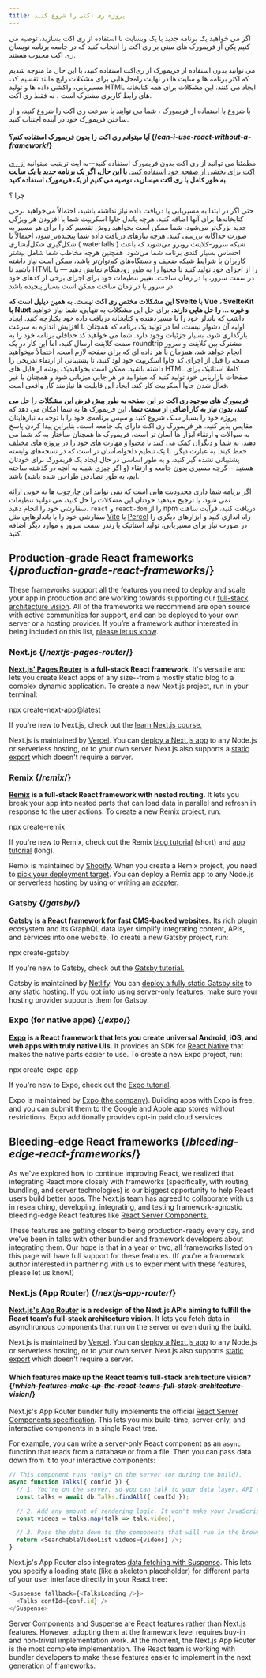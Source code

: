 ```yaml
---
title: پروژه ری اکتی را شروع کنید
---
```


<Intro>

اگر می خواهید یک برنامه جدید یا یک وبسایت با استفاده از ری اکت بسازید، توصیه می کنیم یکی از فریمورک های مبتی بر ری اکت را انتخاب کنید که در جامعه برنامه نویسان ری اکت محبوب هستند.
</Intro>


می توانید بدون استفاده از فریمورک از ری‌اکت استفاده کنید، با این حال ما متوجه شدیم که اکثر برنامه ها و سایت ها در نهایت راه‌حل‌هایی برای مشکلات رایج مانند تقسیم کد، مسیریابی، واکشی داده ها و تولید HTML ایجاد می کنند. این مشکلات برای همه کتابخانه های رابط کاربری مشترک است ، نه فقط ری اکت.

با شروع با استفاده از فریمورک ، شما می توایند با سرعت ری اکت را شروع کنید، و از ساختن فریمورک خود در آینده اجتناب کنید.

<DeepDive>

#### آیا میتوانم ری اکت را بدون فریمورک استفاده کنم؟ {/*can-i-use-react-without-a-framework*/}

مطمئنا می توانید از ری اکت بدون فریمورک استفاده کنید--به ایت تریتیب میتوانید [از ری اکت برای بخشی از صفحه خود استفاده کنید.](/learn/add-react-to-an-existing-project#using-react-for-a-part-of-your-existing-page) **با این حال، اگر یک برنامه جدید یا یک سایت به طور کامل با ری اکت میسازید، توصیه می کنیم از یک فریمورک استفاده کنید.**

چرا ؟

حتی اگر در ابتدا به مسیریابی یا دریافت داده نیاز نداشته باشید، احتمالاً می‌خواهید برخی کتابخانه‌ها برای آنها اضافه کنید. هرچه باندل جاوا اسکریپت شما با افزودن هر ویژگی جدید بزرگ‌تر می‌شود، شما ممکن است بخواهید روش تقسیم کد را برای هر مسیر به صورت جداگانه بررسی کنید. هرچه نیازهای دریافت داده شما پیچیده‌تر شود، احتمالاً با شکل‌گیری شکل‌آبشاری ( waterfalls ) شبکه سرور-کلاینت روبرو می‌شوید که باعث احساس بسیار کندی برنامه شما می‌شود. همچنین هرچه مخاطب شما شامل بیشتر کاربران با شرایط شبکه ضعیف و دستگاه‌های کم‌توان‌تر باشد، ممکن است نیاز داشته باشید تا HTML را از اجزای خود تولید کنید تا محتوا را به طور زودهنگام نمایش دهید — یا در سمت سرور، یا در زمان ساخت. تغییر تنظیمات خود برای اجرای برخی از کدهای خود در سرور یا در زمان ساخت ممکن است بسیار پیچیده باشد.

**این مشکلات مختص ری اکت نیست. به همین دیلیل است که  Svelte با Vue ، SvelteKit با Nuxt و غیره  ...  را حل هایی دارند.** برای حل این مشکلات به تنهایی، شما نیاز خواهید داشت که باندلر خود را  با مسیردهنده و کتابخانه دریافت داده خود یکپارچه کنید. ایجاد اولیه آن دشوار نیست، اما در تولید یک برنامه که همچنان با افزایش اندازه به سرعت بارگذاری شود، بسیار  جزئیات وجود دارد. شما می خواهید کد حداقلی برنامه خود را به سمت کلاینت ارسال کنید، اما این کار در یک roundtrip مشترک بین کلاینت و  سرور انجام خواهد شد، همزمان با هر داده ای که برای صفحه لازم است. احتمالاً میخواهید صفحه را قبل از اجرای کد جاوا اسکریپت خود لود کنید، تا پشتیبانی از ارتقاء تدریجی را داشته باشید. ممکن است بخواهیدیک پوشه از فایل های HTML کاملا استاتیک برای صفحات بازاریابی خود تولید کنید که میتوانید در هر جایی میزبانی شود و همچنان با غیر فعال شدن جاوا اسکریپت کار کند. ایجاد این قابلیت ها نیازمند کار واقعی است.


**فریمورک های موجود ری اکت در این صفحه به طور پیش فرض این مشکلات را حل می کنند، بدون نیاز به کار اضافی از سمت شما.** این فریمورک ها به شما امکان می دهد که پروژه خود را بسیار سبک شروع کنید و سپس برنامه‌ی خود را با توجه به نیازهایتان مقایس پذیر کنید. هر فریمورک ری اکت دارای یک جامعه است، بنابراین پیدا کردن پاسخ به سوالات و ارتقاء ابزار ها آسان تر است، فریمورک ها همچنان ساختار به کد شما می دهند، به شما و دیگران کمک می کنند تا محتوا و مهارت های خود را در پروژه های مختلف حفظ کیند. به عبارت دیگر، با یک تنظیم دلخواه،آسان تر است که در نسخه‌های وابسته پشتیبانی نشده گیر کنید، و به طور اساسی در حال ایجاد یک فریمورک برای خودتان هستید --گرچه مسیری بدون جامعه و ارتقاء (و اگر چیزی شبیه به آنچه در گذشته ساخته ایم، به طور تصادفی طراحی شده باشد) باشد.


اگر برنامه شما داری محدودیت هایی است که نمی توانید این چارچوب ها به خوبی ارائه نمی شود، یا ترجیح میدهید خودتان این مشکلات را حل کنید، می توانید تنظیمات سفارشی خود را انجام دهید. `react` و `react-dom` را از npm دریافت کنید، فرآیت ساهت سفارشی خود را با باندلرهایی مثل [Vite](https://vitejs.dev/) یا [Percel](https://parceljs.org/) راه اندازی کنید و ابزارهای دیگری را در صورت نیاز برای مسیریابی، تولید استاتیک یا رندر سمت سرور و موارد دیگر اضافه کنید. 

</DeepDive>

## Production-grade React frameworks {/*production-grade-react-frameworks*/}

These frameworks support all the features you need to deploy and scale your app in production and are working towards supporting our [full-stack architecture vision](#which-features-make-up-the-react-teams-full-stack-architecture-vision). All of the frameworks we recommend are open source with active communities for support, and can be deployed to your own server or a hosting provider. If you’re a framework author interested in being included on this list, [please let us know](https://github.com/reactjs/react.dev/issues/new?assignees=&labels=type%3A+framework&projects=&template=3-framework.yml&title=%5BFramework%5D%3A+).

### Next.js {/*nextjs-pages-router*/}

**[Next.js' Pages Router](https://nextjs.org/) is a full-stack React framework.** It's versatile and lets you create React apps of any size--from a mostly static blog to a complex dynamic application. To create a new Next.js project, run in your terminal:

<TerminalBlock>
npx create-next-app@latest
</TerminalBlock>

If you're new to Next.js, check out the [learn Next.js course.](https://nextjs.org/learn)

Next.js is maintained by [Vercel](https://vercel.com/). You can [deploy a Next.js app](https://nextjs.org/docs/app/building-your-application/deploying) to any Node.js or serverless hosting, or to your own server. Next.js also supports a [static export](https://nextjs.org/docs/pages/building-your-application/deploying/static-exports) which doesn't require a server.

### Remix {/*remix*/}

**[Remix](https://remix.run/) is a full-stack React framework with nested routing.** It lets you break your app into nested parts that can load data in parallel and refresh in response to the user actions. To create a new Remix project, run:

<TerminalBlock>
npx create-remix
</TerminalBlock>

If you're new to Remix, check out the Remix [blog tutorial](https://remix.run/docs/en/main/tutorials/blog) (short) and [app tutorial](https://remix.run/docs/en/main/tutorials/jokes) (long).

Remix is maintained by [Shopify](https://www.shopify.com/). When you create a Remix project, you need to [pick your deployment target](https://remix.run/docs/en/main/guides/deployment). You can deploy a Remix app to any Node.js or serverless hosting by using or writing an [adapter](https://remix.run/docs/en/main/other-api/adapter).

### Gatsby {/*gatsby*/}

**[Gatsby](https://www.gatsbyjs.com/) is a React framework for fast CMS-backed websites.** Its rich plugin ecosystem and its GraphQL data layer simplify integrating content, APIs, and services into one website. To create a new Gatsby project, run:

<TerminalBlock>
npx create-gatsby
</TerminalBlock>

If you're new to Gatsby, check out the [Gatsby tutorial.](https://www.gatsbyjs.com/docs/tutorial/)

Gatsby is maintained by [Netlify](https://www.netlify.com/). You can [deploy a fully static Gatsby site](https://www.gatsbyjs.com/docs/how-to/previews-deploys-hosting) to any static hosting. If you opt into using server-only features, make sure your hosting provider supports them for Gatsby.

### Expo (for native apps) {/*expo*/}

**[Expo](https://expo.dev/) is a React framework that lets you create universal Android, iOS, and web apps with truly native UIs.** It provides an SDK for [React Native](https://reactnative.dev/) that makes the native parts easier to use. To create a new Expo project, run:

<TerminalBlock>
npx create-expo-app
</TerminalBlock>

If you're new to Expo, check out the [Expo tutorial](https://docs.expo.dev/tutorial/introduction/).

Expo is maintained by [Expo (the company)](https://expo.dev/about). Building apps with Expo is free, and you can submit them to the Google and Apple app stores without restrictions. Expo additionally provides opt-in paid cloud services.

## Bleeding-edge React frameworks {/*bleeding-edge-react-frameworks*/}

As we've explored how to continue improving React, we realized that integrating React more closely with frameworks (specifically, with routing, bundling, and server technologies) is our biggest opportunity to help React users build better apps. The Next.js team has agreed to collaborate with us in researching, developing, integrating, and testing framework-agnostic bleeding-edge React features like [React Server Components.](/blog/2023/03/22/react-labs-what-we-have-been-working-on-march-2023#react-server-components)

These features are getting closer to being production-ready every day, and we've been in talks with other bundler and framework developers about integrating them. Our hope is that in a year or two, all frameworks listed on this page will have full support for these features. (If you're a framework author interested in partnering with us to experiment with these features, please let us know!)

### Next.js (App Router) {/*nextjs-app-router*/}

**[Next.js's App Router](https://nextjs.org/docs) is a redesign of the Next.js APIs aiming to fulfill the React team’s full-stack architecture vision.** It lets you fetch data in asynchronous components that run on the server or even during the build.

Next.js is maintained by [Vercel](https://vercel.com/). You can [deploy a Next.js app](https://nextjs.org/docs/app/building-your-application/deploying) to any Node.js or serverless hosting, or to your own server. Next.js also supports [static export](https://nextjs.org/docs/app/building-your-application/deploying/static-exports) which doesn't require a server.

<DeepDive>

#### Which features make up the React team’s full-stack architecture vision? {/*which-features-make-up-the-react-teams-full-stack-architecture-vision*/}

Next.js's App Router bundler fully implements the official [React Server Components specification](https://github.com/reactjs/rfcs/blob/main/text/0188-server-components.md). This lets you mix build-time, server-only, and interactive components in a single React tree.

For example, you can write a server-only React component as an `async` function that reads from a database or from a file. Then you can pass data down from it to your interactive components:

```js
// This component runs *only* on the server (or during the build).
async function Talks({ confId }) {
  // 1. You're on the server, so you can talk to your data layer. API endpoint not required.
  const talks = await db.Talks.findAll({ confId });

  // 2. Add any amount of rendering logic. It won't make your JavaScript bundle larger.
  const videos = talks.map(talk => talk.video);

  // 3. Pass the data down to the components that will run in the browser.
  return <SearchableVideoList videos={videos} />;
}
```

Next.js's App Router also integrates [data fetching with Suspense](/blog/2022/03/29/react-v18#suspense-in-data-frameworks). This lets you specify a loading state (like a skeleton placeholder) for different parts of your user interface directly in your React tree:

```js
<Suspense fallback={<TalksLoading />}>
  <Talks confId={conf.id} />
</Suspense>
```

Server Components and Suspense are React features rather than Next.js features. However, adopting them at the framework level requires buy-in and non-trivial implementation work. At the moment, the Next.js App Router is the most complete implementation. The React team is working with bundler developers to make these features easier to implement in the next generation of frameworks.

</DeepDive>
